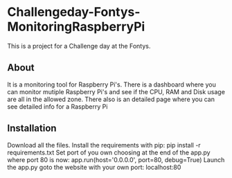 # Challengeday-Fontys-MonitoringRaspberryPi
This is a project for a Challenge day at the Fontys.

## About
It is a monitoring tool for Raspberry Pi's. There is a dashboard where you can monitor mutiple Raspberry Pi's and see if the CPU, RAM and Disk usage are all in the allowed zone. There also is an detailed page where you can see detailed info for a Raspberry Pi

## Installation
Download all the files.
Install the requirements with pip: pip install -r requirements.txt
Set port of you own choosing at the end of the app.py where port 80 is now: app.run(host='0.0.0.0', port=80, debug=True)
Launch the app.py
goto the website with your own port: localhost:80
